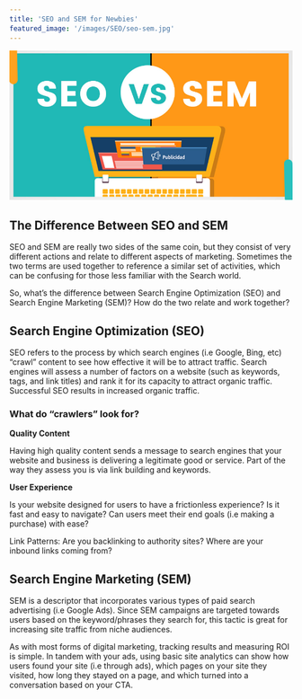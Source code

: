 ```yaml
---
title: 'SEO and SEM for Newbies'
featured_image: '/images/SEO/seo-sem.jpg'
---
```


![](/images/SEO/seo-sem.jpg)

## The Difference Between SEO and SEM

SEO and SEM are really two sides of the same coin, but they consist of very different actions and relate to different aspects of marketing. Sometimes the two terms are used together to reference a similar set of activities, which can be confusing for those less familiar with the Search world.

So, what’s the difference between Search Engine Optimization (SEO) and Search Engine Marketing (SEM)? How do the two relate and work together?

## Search Engine Optimization (SEO)

SEO refers to the process by which search engines (i.e Google, Bing, etc) “crawl” content to see how effective it will be to attract traffic. Search engines will assess a number of factors on a website (such as keywords, tags, and link titles) and rank it for its capacity to attract organic traffic. Successful SEO results in increased organic traffic.

### What do “crawlers” look for?

**Quality Content**

Having high quality content sends a message to search
engines that your website and business is delivering a legitimate good or service. Part of the way they assess you is via link building and keywords.

**User Experience** 

Is your website designed for users to have a frictionless
experience? Is it fast and easy to navigate? Can users meet their end goals (i.e making a purchase) with ease?

Link Patterns: Are you backlinking to authority sites? Where are your inbound links coming from?

## Search Engine Marketing (SEM)

SEM is a descriptor that incorporates various types of paid search advertising (i.e Google Ads). Since SEM campaigns are targeted towards users based on the keyword/phrases they search for, this tactic is great for increasing site traffic from niche audiences. 

As with most forms of digital marketing, tracking results and measuring ROI is simple. In tandem with your ads, using basic site analytics can show how users found your site (i.e through ads), which pages on your site they visited, how long they stayed on a page, and which turned into a conversation based on your CTA.

